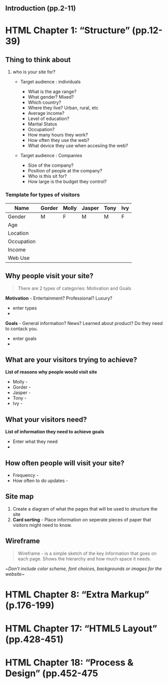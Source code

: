 
## Introduction (pp.2-11)


# HTML Chapter 1: “Structure” (pp.12-39)

## Thing to think about
1. who is your site for?

     * Target audience : individuals
        * What is the age range?
        * What gender? Mixed?
        * Which country?
        * Where they live? Urban, rural, etc
        * Average income?
        * Level of education?
        * Marital Status
        * Occupation?
        * How many hours they work?
        * How often they use the web?
        * What device they use when accesiing the web?

     * Target audience : Companies
        * Size of the company?
        * Position of people at the company?
        * Who is this sit for?
        * How large is the budget they control?

### Template for types of visitors

Name| Gorder| Molly| Jasper| Tony| Ivy
--- | --- | --- | --- | --- | --- 
Gender|M |F |M |M |F
Age|
Location|
Occupation|
Income|
Web Use|

## Why people visit your site?

> There are 2 types of categories: Motivation and Goals

**Motivation** - Entertainment? Professional? Luxury?
* enter types
* 

**Goals** - General information? News? Learned about product? Do they need to contack you.
* enter goals
* 

## What are your visitors trying to achieve?

**List of reasons why people would visit site**
* Molly -
* Gorder - 
* Jasper - 
* Tony -
* Ivy -

## What your visitors need?

**List of information they need to achieve goals**
* Enter what they need
* 

## How often people will visit your site?
* Frequency - 
* How often to do updates -

## Site map

1. Create a diagram of what the pages that will be used to structure the site
2. **Card sorting** - Place information on seperate pieces of paper that visitors might need to know.


## Wireframe
> Wireframe - is a simple sketch of the key information that goes on each page. Shows the hierarchy and how much space it needs.

 ~*Don't include color scheme, font choices, backgrounds or images for the website*~

# HTML Chapter 8: “Extra Markup” (p.176-199)



# HTML Chapter 17: “HTML5 Layout” (pp.428-451)


# HTML Chapter 18: “Process & Design” (pp.452-475
